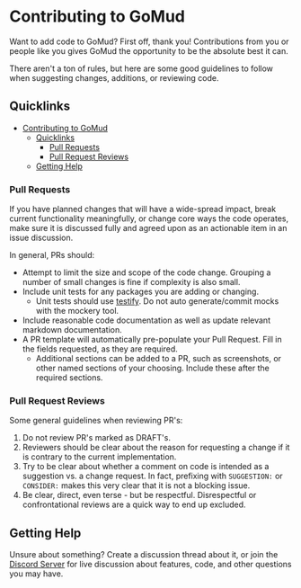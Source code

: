 # Contributing to GoMud

Want to add code to GoMud? First off, thank you! Contributions from you or people like you gives GoMud the opportunity to be the absolute best it can.

There aren't a ton of rules, but here are some good guidelines to follow when suggesting changes, additions, or reviewing code.

## Quicklinks

- [Contributing to GoMud](#contributing-to-gomud)
  - [Quicklinks](#quicklinks)
    - [Pull Requests](#pull-requests)
    - [Pull Request Reviews](#pull-request-reviews)
  - [Getting Help](#getting-help)

### Pull Requests

If you have planned changes that will have a wide-spread impact, break current functionality meaningfully, or change core ways the code operates, make sure it is discussed fully and agreed upon as an actionable item in an issue discussion.

In general, PRs should:

- Attempt to limit the size and scope of the code change. Grouping a number of small changes is fine if complexity is also small. 
- Include unit tests for any packages you are adding or changing.
  - Unit tests should use [testify](https://github.com/stretchr/testify). Do not auto generate/commit mocks with the mockery tool.
- Include reasonable code documentation as well as update relevant markdown documentation.
- A PR template will automatically pre-populate your Pull Request. Fill in the fields requested, as they are required.
  - Additional sections can be added to a PR, such as screenshots, or other named sections of your choosing. Include these after the required sections.

### Pull Request Reviews

Some general guidelines when reviewing PR's:

1. Do not review PR's marked as DRAFT's.
2. Reviewers should be clear about the reason for requesting a change if it is contrary to the current implementation.
3. Try to be clear about whether a comment on code is intended as a suggestion vs. a change request. In fact, prefixing with `SUGGESTION:` or `CONSIDER:` makes this very clear that it is not a blocking issue.
4. Be clear, direct, even terse - but be respectful. Disrespectful or confrontational reviews are a quick way to end up excluded.

## Getting Help

Unsure about something? Create a discussion thread about it, or join the [Discord Server](https://discord.gg/cjukKvQWyy) for live discussion about features, code, and other questions you may have.
